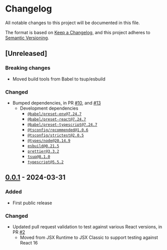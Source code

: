 # Changelog

All notable changes to this project will be documented in this file.

The format is based on [Keep a Changelog](https://keepachangelog.com/en/1.0.0/),
and this project adheres to [Semantic Versioning](https://semver.org/spec/v2.0.0.html).

## [Unreleased]

### Breaking changes

- Moved build tools from Babel to tsup/esbuild

### Changed

- Bumped dependencies, in PR [#10](https://github.com/compulim/inject-meta-tag/pull/10), and [#13](https://github.com/compulim/inject-meta-tag/pull/13)
   - Development dependencies
      - [`@babel/preset-env@7.24.7`](https://npmjs.com/package/@babel/preset-env/v/7.24.7)
      - [`@babel/preset-react@7.24.7`](https://npmjs.com/package/@babel/preset-react/v/7.24.7)
      - [`@babel/preset-typescript@7.24.7`](https://npmjs.com/package/@babel/preset-typescript/v/7.24.7)
      - [`@tsconfig/recommended@1.0.6`](https://npmjs.com/package/@tsconfig/recommended/v/1.0.6)
      - [`@tsconfig/strictest@2.0.5`](https://npmjs.com/package/@tsconfig/strictest/v/2.0.5)
      - [`@types/node@20.14.9`](https://npmjs.com/package/@types/node/v/20.14.9)
      - [`esbuild@0.21.5`](https://npmjs.com/package/esbuild/v/0.21.5)
      - [`prettier@3.3.2`](https://npmjs.com/package/prettier/v/3.3.2)
      - [`tsup@8.1.0`](https://npmjs.com/package/tsup/v/8.1.0)
      - [`typescript@5.5.2`](https://npmjs.com/package/typescript/v/5.5.2)

## [0.0.1] - 2024-03-31

### Added

- First public release

### Changed

- Updated pull request validation to test against various React versions, in PR [#2](https://github.com/compulim/inject-meta-tag/pull/2)
   - Moved from JSX Runtime to JSX Classic to support testing against React 16

[0.0.1]: https://github.com/compulim/inject-meta-tag/releases/tag/v0.0.1
